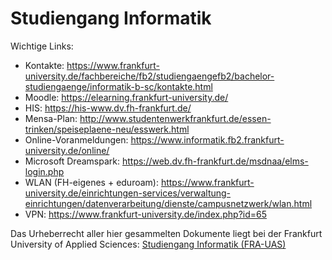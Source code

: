 # Studiengang Informatik

Wichtige Links:
- Kontakte: https://www.frankfurt-university.de/fachbereiche/fb2/studiengaengefb2/bachelor-studiengaenge/informatik-b-sc/kontakte.html
- Moodle: https://elearning.frankfurt-university.de/
- HIS: https://his-www.dv.fh-frankfurt.de/
- Mensa-Plan: http://www.studentenwerkfrankfurt.de/essen-trinken/speiseplaene-neu/esswerk.html
- Online-Voranmeldungen: https://www.informatik.fb2.frankfurt-university.de/online/
- Microsoft Dreamspark: https://web.dv.fh-frankfurt.de/msdnaa/elms-login.php
- WLAN (FH-eigenes + eduroam): https://www.frankfurt-university.de/einrichtungen-services/verwaltung-einrichtungen/datenverarbeitung/dienste/campusnetzwerk/wlan.html
- VPN: https://www.frankfurt-university.de/index.php?id=65


Das Urheberrecht aller hier gesammelten Dokumente liegt bei der Frankfurt University of Applied Sciences: [Studiengang Informatik (FRA-UAS)](https://www.frankfurt-university.de/fachbereiche/fb2/studiengaengefb2/bachelor-studiengaenge/informatik-b-sc.html)

